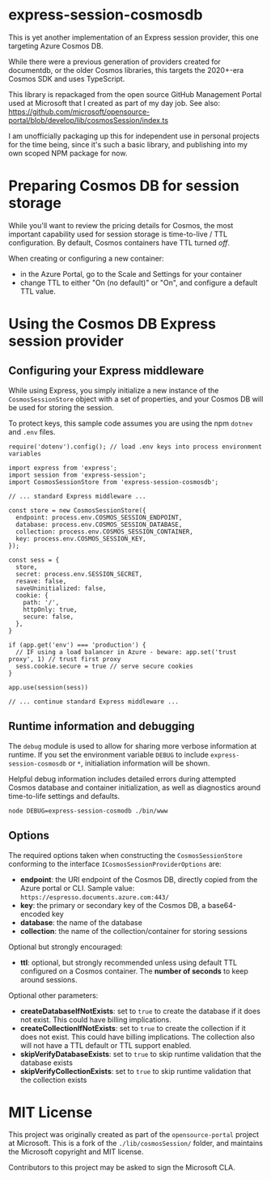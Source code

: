 # express-session-cosmosdb

This is yet another implementation of an Express session provider, this one targeting 
Azure Cosmos DB.

While there were a previous generation of providers created for documentdb, or the older 
Cosmos libraries, this targets the 2020+-era Cosmos SDK and uses TypeScript.

This library is repackaged from the open source GitHub Management Portal used at Microsoft 
that I created as part of my day job. See also: https://github.com/microsoft/opensource-portal/blob/develop/lib/cosmosSession/index.ts

I am unofficially packaging up this for independent use in personal projects for the time
being, since it's such a basic library, and publishing into my own scoped NPM package for now.

# Preparing Cosmos DB for session storage

While you'll want to review the pricing details for Cosmos, the most important capability
used for session storage is time-to-live / TTL configuration. By default, Cosmos containers 
have TTL turned _off_.

When creating or configuring a new container:

- in the Azure Portal, go to the Scale and Settings for your container
- change TTL to either "On (no default)" or "On", and configure a default TTL value.

# Using the Cosmos DB Express session provider

## Configuring your Express middleware

While using Express, you simply initialize a new instance of the `CosmosSessionStore` object with
a set of properties, and your Cosmos DB will be used for storing the session.

To protect keys, this sample code assumes you are using the npm `dotnev` and `.env` files.

```
require('dotenv').config(); // load .env keys into process environment variables

import express from 'express';
import session from 'express-session';
import CosmosSessionStore from 'express-session-cosmosdb';

// ... standard Express middleware ...

const store = new CosmosSessionStore({
  endpoint: process.env.COSMOS_SESSION_ENDPOINT,
  database: process.env.COSMOS_SESSION_DATABASE,
  collection: process.env.COSMOS_SESSION_CONTAINER,
  key: process.env.COSMOS_SESSION_KEY,
});

const sess = {
  store,
  secret: process.env.SESSION_SECRET,
  resave: false,
  saveUninitialized: false,
  cookie: {
    path: '/',
    httpOnly: true,
    secure: false,
  },
}

if (app.get('env') === 'production') {
  // IF using a load balancer in Azure - beware: app.set('trust proxy', 1) // trust first proxy
  sess.cookie.secure = true // serve secure cookies
}

app.use(session(sess))

// ... continue standard Express middleware ...

```

## Runtime information and debugging

The `debug` module is used to allow for sharing more verbose information at runtime. If
you set the environment variable `DEBUG` to include `express-session-cosmosdb` or `*`,
initialiation information will be shown.

Helpful debug information includes detailed errors during attempted Cosmos database and container
initialization, as well as diagnostics around time-to-life settings and defaults.

```
node DEBUG=express-session-cosmodb ./bin/www
```

## Options

The required options taken when constructing the `CosmosSessionStore` conforming to the interface `ICosmosSessionProviderOptions` are:

- **endpoint**: the URI endpoint of the Cosmos DB, directly copied from the Azure portal or CLI. Sample value: `https://espresso.documents.azure.com:443/`
- **key**: the primary or secondary key of the Cosmos DB, a base64-encoded key
- **database**: the name of the database
- **collection**: the name of the collection/container for storing sessions

Optional but strongly encouraged:

- **ttl**: optional, but strongly recommended unless using default TTL configured on a Cosmos container. The __number of seconds__ to keep around sessions.

Optional other parameters:

- **createDatabaseIfNotExists**: set to `true` to create the database if it does not exist. This could have billing implications.
- **createCollectionIfNotExists**: set to `true` to create the collection if it does not exist. This could have billing implications. The collection also will not have a TTL default or TTL support enabled.
- **skipVerifyDatabaseExists**: set to `true` to skip runtime validation that the database exists
- **skipVerifyCollectionExists**: set to `true` to skip runtime validation that the collection exists

# MIT License

This project was originally created as part of the `opensource-portal` project at 
Microsoft. This is a fork of the `./lib/cosmosSession/` folder, and maintains the 
Microsoft copyright and MIT license.

Contributors to this project may be asked to sign the Microsoft CLA.
